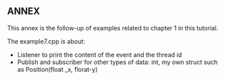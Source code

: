 ANNEX
-----

This annex is the follow-up of examples related to chapter 1 in this tutorial. 

The example7.cpp is about: 
- Listener to print the content of the event and the thread id
- Publish and subscriber for other types of data: int, my own struct such as Position(float _x, florat-y)
